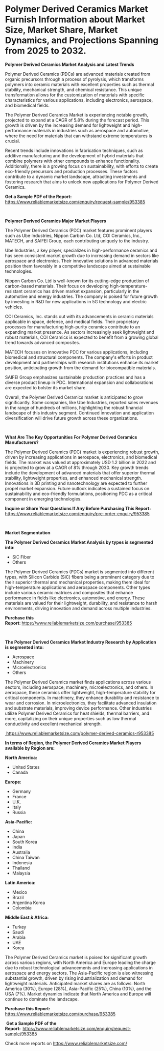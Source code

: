<p><h1>Polymer Derived Ceramics Market Furnish Information about Market Size, Market Share, Market Dynamics, and Projections Spanning from 2025 to 2032.</h1></p><p><strong>Polymer Derived Ceramics Market Analysis and Latest Trends</strong></p>
<p><p>Polymer Derived Ceramics (PDCs) are advanced materials created from organic precursors through a process of pyrolysis, which transforms polymers into ceramic materials with excellent properties such as thermal stability, mechanical strength, and chemical resistance. This unique transformation allows for the customization of materials with specific characteristics for various applications, including electronics, aerospace, and biomedical fields.</p><p>The Polymer Derived Ceramics Market is experiencing notable growth, projected to expand at a CAGR of 5.8% during the forecast period. This growth is driven by the increasing demand for lightweight and high-performance materials in industries such as aerospace and automotive, where the need for materials that can withstand extreme temperatures is crucial. </p><p>Recent trends include innovations in fabrication techniques, such as additive manufacturing and the development of hybrid materials that combine polymers with other compounds to enhance functionality. Additionally, there is a growing focus on sustainability, with efforts to create eco-friendly precursors and production processes. These factors contribute to a dynamic market landscape, attracting investments and fostering research that aims to unlock new applications for Polymer Derived Ceramics.</p></p>
<p><strong>Get a Sample PDF of the Report:&nbsp;</strong> <a href="https://www.reliablemarketsize.com/enquiry/request-sample/953385?utm_campaign=2925&utm_medium=2&utm_source=Github&utm_content=ia&utm_term=07032025&utm_id=polymer-derived-ceramics">https://www.reliablemarketsize.com/enquiry/request-sample/953385</a></p>
<p>&nbsp;</p>
<p><strong>Polymer Derived Ceramics Major Market Players</strong></p>
<p><p>The Polymer Derived Ceramics (PDC) market features prominent players such as Ube Industries, Nippon Carbon Co. Ltd, COI Ceramics, Inc., MATECH, and SAIFEI Group, each contributing uniquely to the industry.</p><p>Ube Industries, a key player, specializes in high-performance ceramics and has seen consistent market growth due to increasing demand in sectors like aerospace and electronics. Their innovative solutions in advanced materials position them favorably in a competitive landscape aimed at sustainable technologies.</p><p>Nippon Carbon Co. Ltd is well-known for its cutting-edge production of carbon-based materials. Their focus on developing high-temperature-resistant ceramics has driven market expansion, particularly in the automotive and energy industries. The company is poised for future growth by investing in R&D for new applications in 5G technology and electric vehicles.</p><p>COI Ceramics, Inc. stands out with its advancements in ceramic materials applicable in space, defense, and medical fields. Their proprietary processes for manufacturing high-purity ceramics contribute to an expanding market presence. As sectors increasingly seek lightweight and robust materials, COI Ceramics is expected to benefit from a growing global trend towards advanced composites.</p><p>MATECH focuses on innovative PDC for various applications, including biomedical and structural components. The company's efforts in product development and partnerships with research institutions enhance its market position, anticipating growth from the demand for biocompatible materials.</p><p>SAIFEI Group emphasizes sustainable production practices and has a diverse product lineup in PDC. International expansion and collaborations are expected to bolster its market share.</p><p>Overall, the Polymer Derived Ceramics market is anticipated to grow significantly. Some companies, like Ube Industries, reported sales revenues in the range of hundreds of millions, highlighting the robust financial landscape of this industry segment. Continued innovation and application diversification will drive future growth across these organizations.</p></p>
<p>&nbsp;</p>
<p><strong>What Are The Key Opportunities For Polymer Derived Ceramics Manufacturers?</strong></p>
<p><p>The Polymer Derived Ceramics (PDC) market is experiencing robust growth, driven by increasing applications in aerospace, electronics, and biomedical fields. The market was valued at approximately USD 1.2 billion in 2022 and is projected to grow at a CAGR of 8% through 2030. Key growth trends include the development of advanced materials that offer superior thermal stability, lightweight properties, and enhanced mechanical strength. Innovations in 3D printing and nanotechnology are expected to further propel market expansion. Future outlook indicates a sustained focus on sustainability and eco-friendly formulations, positioning PDC as a critical component in emerging technologies.</p></p>
<p><strong>Inquire or Share Your Questions If Any Before Purchasing This Report:</strong> <a href="https://www.reliablemarketsize.com/enquiry/pre-order-enquiry/953385?utm_campaign=2925&utm_medium=2&utm_source=Github&utm_content=ia&utm_term=07032025&utm_id=polymer-derived-ceramics">https://www.reliablemarketsize.com/enquiry/pre-order-enquiry/953385</a></p>
<p>&nbsp;</p>
<p><strong>Market Segmentation</strong></p>
<p><strong>The Polymer Derived Ceramics Market Analysis by types is segmented into:</strong></p>
<p><ul><li>SiC Fiber</li><li>Others</li></ul></p>
<p><p>The Polymer Derived Ceramics (PDCs) market is segmented into different types, with Silicon Carbide (SiC) fibers being a prominent category due to their superior thermal and mechanical properties, making them ideal for high-temperature applications and aerospace components. Other types include various ceramic matrices and composites that enhance performance in fields like electronics, automotive, and energy. These materials are valued for their lightweight, durability, and resistance to harsh environments, driving innovation and demand across multiple industries.</p></p>
<p><strong>Purchase this Report:&nbsp;</strong><a href="https://www.reliablemarketsize.com/purchase/953385?utm_campaign=2925&utm_medium=2&utm_source=Github&utm_content=ia&utm_term=07032025&utm_id=polymer-derived-ceramics">https://www.reliablemarketsize.com/purchase/953385</a></p>
<p>&nbsp;</p>
<p><strong>The Polymer Derived Ceramics Market Industry Research by Application is segmented into:</strong></p>
<p><ul><li>Aerospace</li><li>Machinery</li><li>Microelectronics</li><li>Others</li></ul></p>
<p><p>The Polymer Derived Ceramics market finds applications across various sectors, including aerospace, machinery, microelectronics, and others. In aerospace, these ceramics offer lightweight, high-temperature stability for critical components. In machinery, they enhance durability and resistance to wear and corrosion. In microelectronics, they facilitate advanced insulation and substrate materials, improving device performance. Other industries utilize Polymer Derived Ceramics for heat shields, thermal barriers, and more, capitalizing on their unique properties such as low thermal conductivity and excellent mechanical strength.</p></p>
<p><a href="https://www.reliablemarketsize.com/polymer-derived-ceramics-r953385?utm_campaign=2925&utm_medium=2&utm_source=Github&utm_content=ia&utm_term=07032025&utm_id=polymer-derived-ceramics">&nbsp;https://www.reliablemarketsize.com/polymer-derived-ceramics-r953385</a></p>
<p><strong>In terms of Region, the Polymer Derived Ceramics Market Players available by Region are:</strong></p>
<p>
    <p> <strong> North America: </strong>
        <ul>
            <li>United States</li>
            <li>Canada</li>
        </ul>
        </p> 
    <p> <strong> Europe: </strong>
        <ul>
            <li>Germany</li>
            <li>France</li>
            <li>U.K.</li>
            <li>Italy</li>
            <li>Russia</li>
        </ul>
        </p> 
    <p> <strong> Asia-Pacific: </strong>
        <ul>
            <li>China</li>
            <li>Japan</li>
            <li>South Korea</li>
            <li>India</li>
            <li>Australia</li>
            <li>China Taiwan</li>
            <li>Indonesia</li>
            <li>Thailand</li>
            <li>Malaysia</li>
        </ul>
        </p> 
    <p> <strong> Latin America: </strong>
        <ul>
            <li>Mexico</li>
            <li>Brazil</li>
            <li>Argentina Korea</li>
            <li>Colombia</li>
        </ul>
        </p> 
    <p> <strong> Middle East & Africa: </strong>
        <ul>
            <li>Turkey</li>
            <li>Saudi</li>
            <li>Arabia</li>
            <li>UAE</li>
            <li>Korea</li>
        </ul>
    </p>
    </p>
<p><p>The Polymer Derived Ceramics market is poised for significant growth across various regions, with North America and Europe leading the charge due to robust technological advancements and increasing applications in aerospace and energy sectors. The Asia-Pacific region is also witnessing substantial growth, driven by rising industrialization and demand for lightweight materials. Anticipated market shares are as follows: North America (30%), Europe (28%), Asia-Pacific (25%), China (10%), and the USA (7%). Market dynamics indicate that North America and Europe will continue to dominate the landscape.</p></p>
<p><strong>Purchase this Report: </strong><a href="https://www.reliablemarketsize.com/purchase/953385?utm_campaign=2925&utm_medium=2&utm_source=Github&utm_content=ia&utm_term=07032025&utm_id=polymer-derived-ceramics">https://www.reliablemarketsize.com/purchase/953385</a></p>
<p>&nbsp;<strong>Get a Sample PDF of the Report:&nbsp;&nbsp;</strong><a href="https://www.reliablemarketsize.com/enquiry/request-sample/953385?utm_campaign=2925&utm_medium=2&utm_source=Github&utm_content=ia&utm_term=07032025&utm_id=polymer-derived-ceramics">https://www.reliablemarketsize.com/enquiry/request-sample/953385</a></p>
<p><strong></strong></p>
<p>Check more reports on <a href="https://www.reliablemarketsize.com/?utm_campaign=2925&utm_medium=2&utm_source=Github&utm_content=ia&utm_term=07032025&utm_id=polymer-derived-ceramics">https://www.reliablemarketsize.com/</a></p>